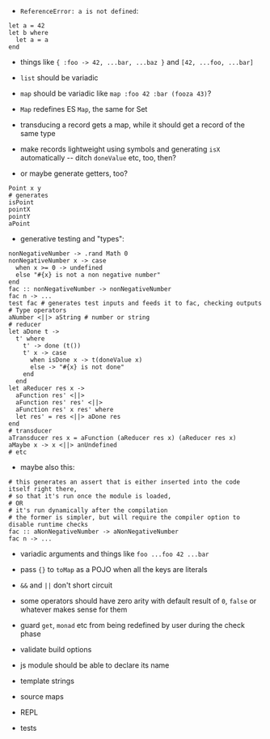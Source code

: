 - `ReferenceError: a is not defined`:
```
let a = 42
let b where
  let a = a
end
```

- things like `{ :foo -> 42, ...bar, ...baz }` and `[42, ...foo, ...bar]`

- `list` should be variadic
- `map` should be variadic like `map :foo 42 :bar (fooza 43)`?

- `Map` redefines ES `Map`, the same for Set

- transducing a record gets a map, while it should get a record of the same type

- make records lightweight using symbols and generating `isX` automatically -- ditch `doneValue` etc, too, then?
- or maybe generate getters, too?
```
Point x y
# generates
isPoint
pointX
pointY
aPoint
```

- generative testing and "types":
```
nonNegativeNumber -> .rand Math 0
nonNegativeNumber x -> case
  when x >= 0 -> undefined
  else "#{x} is not a non negative number"
end
fac :: nonNegativeNumber -> nonNegativeNumber
fac n -> ...
test fac # generates test inputs and feeds it to fac, checking outputs
# Type operators
aNumber <||> aString # number or string
# reducer
let aDone t ->
  t' where
    t' -> done (t())
    t' x -> case
      when isDone x -> t(doneValue x)
      else -> "#{x} is not done"
    end
  end
let aReducer res x ->
  aFunction res' <||>
  aFunction res' res' <||>
  aFunction res' x res' where
  let res' = res <||> aDone res
end
# transducer
aTransducer res x = aFunction (aReducer res x) (aReducer res x)
aMaybe x -> x <||> anUndefined
# etc
```
- maybe also this:
```
# this generates an assert that is either inserted into the code itself right there,
# so that it's run once the module is loaded,
# OR
# it's run dynamically after the compilation
# the former is simpler, but will require the compiler option to disable runtime checks
fac :: aNonNegativeNumber -> aNonNegativeNumber
fac n -> ...
```

- variadic arguments and things like `foo ...foo 42 ...bar`

- pass `{}` to `toMap` as a POJO when all the keys are literals
- `&&` and `||` don't short circuit
- some operators should have zero arity with default result of `0`, `false` or whatever makes sense for them
- guard `get`, `monad` etc from being redefined by user during the check phase
- validate build options
- js module should be able to declare its name
- template strings
- source maps
- REPL
- tests

